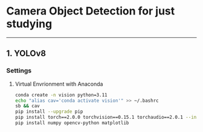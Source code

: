 # Camera Object Detection for just studying
---
## 1. YOLOv8
### Settings

1. Virtual Envrionment with Anaconda
    ```bash
    conda create -n vision python=3.11
    echo "alias cav='conda activate vision'" >> ~/.bashrc
    sb && cav
    pip install --upgrade pip
    pip install torch==2.0.0 torchvision==0.15.1 torchaudio==2.0.1 --index-url https://download.pytorch.org/whl/cu118
    pip install numpy opencv-python matplotlib
    ```
